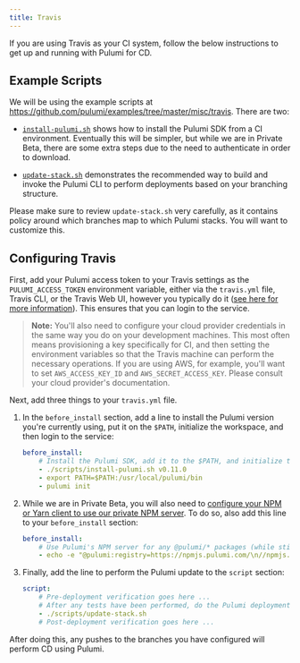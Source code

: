 ```yaml
---
title: Travis
---
```


If you are using Travis as your CI system, follow the below instructions to get up and running with Pulumi for CD.

## Example Scripts

We will be using the example scripts at https://github.com/pulumi/examples/tree/master/misc/travis.  There are two:

* [`install-pulumi.sh`](https://github.com/pulumi/examples/blob/master/misc/travis/install-pulumi.sh) shows how to
  install the Pulumi SDK from a CI environment.  Eventually this will be simpler, but while we are in Private Beta,
  there are some extra steps due to the need to authenticate in order to download.

* [`update-stack.sh`](https://github.com/pulumi/examples/blob/master/misc/travis/update-stack.sh) demonstrates the
  recommended way to build and invoke the Pulumi CLI to perform deployments based on your branching structure.

Please make sure to review `update-stack.sh` very carefully, as it contains policy around which branches map to
which Pulumi stacks.  You will want to customize this.

## Configuring Travis

First, add your Pulumi access token to your Travis settings as the `PULUMI_ACCESS_TOKEN` environment variable, either
via the `travis.yml` file, Travis CLI, or the Travis Web UI, however you typically do it ([see here for more
information](https://docs.travis-ci.com/user/environment-variables/)).  This ensures that you can login to the service.

> **Note:** You'll also need to configure your cloud provider credentials in the same way you do on your development
> machines.  This most often means provisioning a key specifically for CI, and then setting the environment variables so
> that the Travis machine can perform the necessary operations.  If you are using AWS, for example, you'll want to set
> `AWS_ACCESS_KEY_ID` and `AWS_SECRET_ACCESS_KEY`.  Please consult your cloud provider's documentation.

Next, add three things to your `travis.yml` file.

1. In the `before_install` section, add a line to install the Pulumi version you're currently using, put it on the
`$PATH`, initialize the workspace, and then login to the service:

    ```yaml
    before_install:
        # Install the Pulumi SDK, add it to the $PATH, and initialize the workspace.
        - ./scripts/install-pulumi.sh v0.11.0
        - export PATH=$PATH:/usr/local/pulumi/bin
        - pulumi init
    ```

2. While we are in Private Beta, you will also need to
   [configure your NPM or Yarn client to use our private NPM server](../install/configure-npm.html).  To do so, also
   add this line to your `before_install` section:

   ```yaml
   before_install:
       # Use Pulumi's NPM server for any @pulumi/* packages (while still in Private Beta).
       - echo -e "@pulumi:registry=https://npmjs.pulumi.com/\n//npmjs.pulumi.com/:_authToken=\${PULUMI_ACCESS_TOKEN}" > ~/.npmrc
   ```

3. Finally, add the line to perform the Pulumi update to the `script` section:

    ```yaml
    script:
        # Pre-deployment verification goes here ...
        # After any tests have been performed, do the Pulumi deployment:
        - ./scripts/update-stack.sh
        # Post-deployment verification goes here ...
    ```

After doing this, any pushes to the branches you have configured will perform CD using Pulumi.
